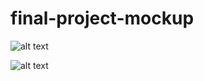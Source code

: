 # final-project-mockup
![alt text](https://github.com/dumlaoj/final-project-mockup/blob/master/doc/screenshot1.png)

![alt text](https://github.com/dumlaoj/final-project-mockup/blob/master/doc/screenshot2.png)

